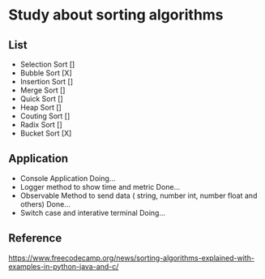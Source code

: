 # Study about sorting algorithms

## List

- Selection Sort []
- Bubble Sort [X]
- Insertion Sort []
- Merge Sort []
- Quick Sort []
- Heap Sort []
- Couting Sort []
- Radix Sort []
- Bucket Sort [X]

## Application

- Console Application Doing...
- Logger method to show time and metric Done...
- Observable Method to send data ( string, number int, number float and others) Done...
- Switch case and interative terminal Doing...

## Reference

https://www.freecodecamp.org/news/sorting-algorithms-explained-with-examples-in-python-java-and-c/
